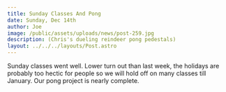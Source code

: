```yaml
---
title: Sunday Classes And Pong
date: Sunday, Dec 14th
author: Joe
image: /public/assets/uploads/news/post-259.jpg
description: (Chris's dueling reindeer pong pedestals)
layout: ../../../layouts/Post.astro
---
```


Sunday classes went well.  Lower turn out than last week, the holidays are probably too hectic for people so we will hold off on many classes till January.  Our pong project is nearly complete.
